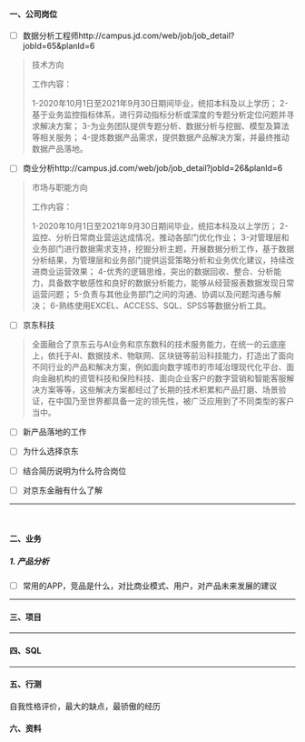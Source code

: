 #### 一、公司岗位

- [ ] 数据分析工程师http://campus.jd.com/web/job/job_detail?jobId=65&planId=6

> 技术方向
>
> 工作内容：
>
> 1-2020年10月1日至2021年9月30日期间毕业，统招本科及以上学历； 2-基于业务监控指标体系，进行异动指标分析或深度的专题分析定位问题并寻求解决方案； 3-为业务团队提供专题分析、数据分析与挖掘、模型及算法等相关服务； 4-提炼数据产品需求，提供数据产品解决方案，并最终推动数据产品落地。

- [ ] 商业分析http://campus.jd.com/web/job/job_detail?jobId=26&planId=6

> 市场与职能方向
>
> 工作内容：
>
> 1-2020年10月1日至2021年9月30日期间毕业，统招本科及以上学历； 2-监控、分析日常商业营运达成情况，推动各部门优化作业； 3-对管理层和业务部门进行数据需求支持，挖掘分析主题，开展数据分析工作，基于数据分析结果，为管理层和业务部门提供运营策略分析和业务优化建议，持续改进商业运营效果； 4-优秀的逻辑思维，突出的数据回收、整合、分析能力，具备数字敏感性和良好的数据分析能力，能够从经营报表数据发现日常运营问题； 5-负责与其他业务部门之间的沟通、协调以及问题沟通与解决； 6-熟练使用EXCEL、ACCESS、SQL、SPSS等数据分析工具。

- [ ] 京东科技

> 全面融合了京东云与AI业务和京东数科的技术服务能力，在统一的云底座上，依托于AI、数据技术、物联网、区块链等前沿科技能力，打造出了面向不同行业的产品和解决方案，例如面向数字城市的市域治理现代化平台、面向金融机构的资管科技和保险科技、面向企业客户的数字营销和智能客服解决方案等等，这些解决方案都经过了长期的技术积累和产品打磨、场景验证，在中国乃至世界都具备一定的领先性，被广泛应用到了不同类型的客户当中。

- [ ] 新产品落地的工作

- [ ] 为什么选择京东
- [ ] 结合简历说明为什么符合岗位
- [ ] 对京东金融有什么了解





---

​		



#### 二、业务

##### 1. 产品分析

- [ ] 常用的APP，竞品是什么，对比商业模式、用户，对产品未来发展的建议



---







#### 三、项目

---







#### 四、SQL

---











#### 五、行测

自我性格评价，最大的缺点，最骄傲的经历



#### 六、资料

